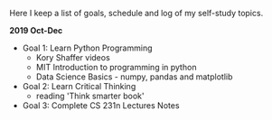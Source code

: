 Here I keep a list of goals, schedule and log of my self-study topics.

**2019 Oct-Dec**
* Goal 1: Learn Python Programming
   * Kory Shaffer videos
   * MIT Introduction to programming in python
   * Data Science Basics - numpy, pandas and matplotlib
* Goal 2: Learn Critical Thinking
  * reading 'Think smarter book' 
* Goal 3: Complete CS 231n Lectures Notes
